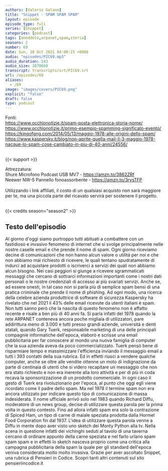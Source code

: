 ```yaml
---
authors: [Valerio Galano]
title: "Snippet - SPAM SPAM SPAM"
layout: episode
episode_type: full
series: [Snippet]
categories: [podcast]
tags: [aneddoto,arpanet,spam,storia]
seasons: 2
number: 69
date: Sun, 10 Oct 2021 04:00:15 +0000
audio: "episodes/PIC69.mp3"
audio_duration: 243
audio_size: 3878660
transcript: transcripts/srt/PIC69.srt
url: /episodes/69
aliases: 
  - /69
image: "images/covers/PIC69.png"
explicit: "false"
draft: false
type: podcast
---
```

Fonti:<br />
<a href="https://www.occhionotizie.it/spam-posta-elettronica-storia-nome/" rel="noopener">https://www.occhionotizie.it/spam-posta-elettronica-storia-nome/</a> <br />
<a href="https://www.occhionotizie.it/primo-esempio-spamming-significato-evento/" rel="noopener">https://www.occhionotizie.it/primo-esempio-spamming-significato-evento/</a> <br />
<a href="https://kingofgng.com/2014/05/13/maggio-1978-alle-origini-dello-spam/" rel="noopener">https://kingofgng.com/2014/05/13/maggio-1978-alle-origini-dello-spam/</a> <br />
<a href="https://www.kaspersky.it/blog/non-aprite-quella-mail-il-3-maggio-1978-nacque-lo-spam-cose-cambiato-in-piu-di-40-anni/24556/" rel="noopener">https://www.kaspersky.it/blog/non-aprite-quella-mail-il-3-maggio-1978-nacque-lo-spam-cose-cambiato-in-piu-di-40-anni/24556/</a> <br />
<br />


{{< support >}}

Attrezzatura:<br />
Shure Microfono Podcast USB MV7 - <a href="https://amzn.to/3862ZRf" rel="noopener">https://amzn.to/3862ZRf</a> <br />
Neewer NW-5 Pannello fonoassorbente - <a href="https://amzn.to/3rysTFP" rel="noopener">https://amzn.to/3rysTFP</a> <br />
<br />
Utilizzando i link affiliati, il costo di un qualsiasi acquisto non sarà maggiore per te, ma una piccola parte del ricavato servirà per sostenere il progetto.<br />
<br />


{{< credits season="season2" >}}

<!-- more -->

## Testo dell'episodio

Al giorno d'oggi siamo purtroppo tutti abituati a combattere con un fastidioso e
invasivo fenomeno di internet che si svolge principalmente nelle nostre caselle email e
che prende il nome di spam. Ogni giorno riceviamo decine di comunicazioni che non hanno alcun valore
o utilità per noi e che non abbiamo mai richiesto di ricevere, le quali tentano spudratamente di
indurci ad acquistare prodotti o iscriverci a servizi dei quali non abbiamo alcun bisogno.
Nei casi peggiori si giunge a ricevere sgrammaticati messaggi che cercano di
sottrarci informazioni importanti come i nostri dati personali o le nostre credenziali di accesso
ai più svariati servizi. Anche se, ad essere onesti, in tal caso non si parla più di semplice
spam bensì di una pratica criminale che prende il nome di phishing. Ad ogni modo,
una ricerca della celebre azienda produttrice di software di sicurezza Kaspersky ha rivelato
che nel 2021 il 43% delle email ricevute da utenti italiani è spam. Non tutti sanno però
che la nascita di questo fenomeno non è affatto recente e risale a ben più di 40 anni fa. Si
parla infatti del 1978 quando la rete ARPANET conteneva ancora poche migliaia di utilizzatori,
pare addirittura meno di 3.000 e tutti presso grandi aziende, università e denti statali,
quando Gary Tuerk, responsabile marketing di una delle principali compagnie informatiche
dell'epoca, elaborò e scrisse una email pubblicitaria per far conoscere al mondo
una nuova famiglia di computer che la sua azienda aveva da poco commercializzato.
Tuerk pensò bene di risparmiare tempo e massimizzare l'efficienza inviando il messaggio
email a tutti i 393 contatti della sua rubrica. Ed in effetti riuscì a vendere qualche computer,
anche se oltre alle vendite ottenne un moto di indignazione da parte di centinaia di utenti
che si videro recapitare un messaggio che non era stato richiesto e non era inerente alla loro
attività e per di più in coda recava la sponsorizzazione di un prodotto commerciale.
In ogni caso il gesto di Tuerk era rivoluzionario per l'epoca, al punto che oggi egli viene ricordato
come il padre dello spam. Ma nel 1978 il termine spam non era ancora utilizzato per indicare questo
tipo di comunicazione di massa indesiderata. Il nome ufficiale arrivò solo nel 1983 quando Richard
Diffu, moderatore di un news group, decise di utilizzare questa parola per la prima volta in
questo contesto. Fino ad allora infatti spam era solo la contrazione di Spiced Ham, un tipo di carne
di maiale speziata prodotta dalla Hormel Food Corporation fin dal 1937. L'idea di utilizzare
questa parola venne a Diffu in mente dopo aver visto uno sketch dei Monty Python alla tv. Nella
scena in questione infatti dei vichinghi seduti al tavolo di una taverna cercano di ordinare appunto
della carne speziata e nel farlo urlano spam spam spam e in effetti lo sketch nasceva proprio come
una critica alla campagna pubblicitaria della spam la quale per gli standard dell'epoca veniva
considerata molto molto invasiva. Grazie per aver ascoltato Snippet, una rubrica di Pensieri
in Codice. Scopri tanti altri contenuti sul sito pensieriincodice.it

